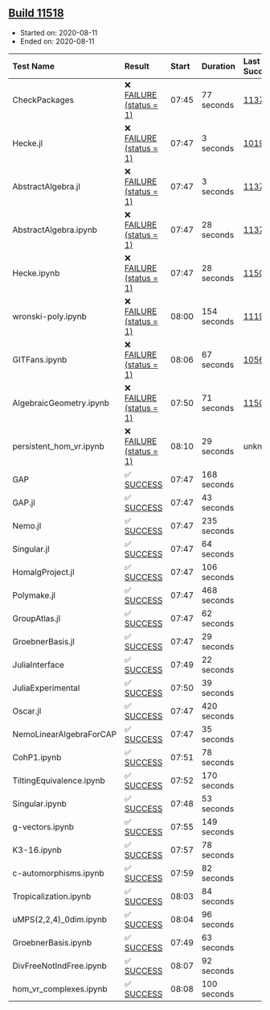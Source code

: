 ## [Build 11518](https://oscarci.mathematik.uni-kl.de/job/oscar/11518/)

* Started on: 2020-08-11
* Ended on: 2020-08-11

| Test Name    | Result | Start | Duration | Last Success | First Failure |
|:-------------|:-------|:------|:---------|:-------------|:--------------|
| CheckPackages | ❌ [FAILURE (status = 1)](https://oscarci.mathematik.uni-kl.de/job/oscar/11518/artifact/logs/build-11518/CheckPackages.log) | 07:45 | 77 seconds | [11376](https://oscarci.mathematik.uni-kl.de/job/oscar/11376/) | [11377](https://oscarci.mathematik.uni-kl.de/job/oscar/11377/) |
| Hecke.jl | ❌ [FAILURE (status = 1)](https://oscarci.mathematik.uni-kl.de/job/oscar/11518/artifact/logs/build-11518/Hecke.jl.log) | 07:47 | 3 seconds | [10197](https://oscarci.mathematik.uni-kl.de/job/oscar/10197/) | [10198](https://oscarci.mathematik.uni-kl.de/job/oscar/10198/) |
| AbstractAlgebra.jl | ❌ [FAILURE (status = 1)](https://oscarci.mathematik.uni-kl.de/job/oscar/11518/artifact/logs/build-11518/AbstractAlgebra.jl.log) | 07:47 | 3 seconds | [11376](https://oscarci.mathematik.uni-kl.de/job/oscar/11376/) | [11377](https://oscarci.mathematik.uni-kl.de/job/oscar/11377/) |
| AbstractAlgebra.ipynb | ❌ [FAILURE (status = 1)](https://oscarci.mathematik.uni-kl.de/job/oscar/11518/artifact/logs/build-11518/AbstractAlgebra.ipynb.log) | 07:47 | 28 seconds | [11376](https://oscarci.mathematik.uni-kl.de/job/oscar/11376/) | [11377](https://oscarci.mathematik.uni-kl.de/job/oscar/11377/) |
| Hecke.ipynb | ❌ [FAILURE (status = 1)](https://oscarci.mathematik.uni-kl.de/job/oscar/11518/artifact/logs/build-11518/Hecke.ipynb.log) | 07:47 | 28 seconds | [11500](https://oscarci.mathematik.uni-kl.de/job/oscar/11500/) | [11501](https://oscarci.mathematik.uni-kl.de/job/oscar/11501/) |
| wronski-poly.ipynb | ❌ [FAILURE (status = 1)](https://oscarci.mathematik.uni-kl.de/job/oscar/11518/artifact/logs/build-11518/wronski-poly.ipynb.log) | 08:00 | 154 seconds | [11192](https://oscarci.mathematik.uni-kl.de/job/oscar/11192/) | [11193](https://oscarci.mathematik.uni-kl.de/job/oscar/11193/) |
| GITFans.ipynb | ❌ [FAILURE (status = 1)](https://oscarci.mathematik.uni-kl.de/job/oscar/11518/artifact/logs/build-11518/GITFans.ipynb.log) | 08:06 | 67 seconds | [10566](https://oscarci.mathematik.uni-kl.de/job/oscar/10566/) | [10567](https://oscarci.mathematik.uni-kl.de/job/oscar/10567/) |
| AlgebraicGeometry.ipynb | ❌ [FAILURE (status = 1)](https://oscarci.mathematik.uni-kl.de/job/oscar/11518/artifact/logs/build-11518/AlgebraicGeometry.ipynb.log) | 07:50 | 71 seconds | [11500](https://oscarci.mathematik.uni-kl.de/job/oscar/11500/) | [11501](https://oscarci.mathematik.uni-kl.de/job/oscar/11501/) |
| persistent_hom_vr.ipynb | ❌ [FAILURE (status = 1)](https://oscarci.mathematik.uni-kl.de/job/oscar/11518/artifact/logs/build-11518/persistent_hom_vr.ipynb.log) | 08:10 | 29 seconds | unknown | unknown |
| GAP | ✅ [SUCCESS](https://oscarci.mathematik.uni-kl.de/job/oscar/11518/artifact/logs/build-11518/GAP.log) | 07:47 | 168 seconds |  |  |
| GAP.jl | ✅ [SUCCESS](https://oscarci.mathematik.uni-kl.de/job/oscar/11518/artifact/logs/build-11518/GAP.jl.log) | 07:47 | 43 seconds |  |  |
| Nemo.jl | ✅ [SUCCESS](https://oscarci.mathematik.uni-kl.de/job/oscar/11518/artifact/logs/build-11518/Nemo.jl.log) | 07:47 | 235 seconds |  |  |
| Singular.jl | ✅ [SUCCESS](https://oscarci.mathematik.uni-kl.de/job/oscar/11518/artifact/logs/build-11518/Singular.jl.log) | 07:47 | 64 seconds |  |  |
| HomalgProject.jl | ✅ [SUCCESS](https://oscarci.mathematik.uni-kl.de/job/oscar/11518/artifact/logs/build-11518/HomalgProject.jl.log) | 07:47 | 106 seconds |  |  |
| Polymake.jl | ✅ [SUCCESS](https://oscarci.mathematik.uni-kl.de/job/oscar/11518/artifact/logs/build-11518/Polymake.jl.log) | 07:47 | 468 seconds |  |  |
| GroupAtlas.jl | ✅ [SUCCESS](https://oscarci.mathematik.uni-kl.de/job/oscar/11518/artifact/logs/build-11518/GroupAtlas.jl.log) | 07:47 | 62 seconds |  |  |
| GroebnerBasis.jl | ✅ [SUCCESS](https://oscarci.mathematik.uni-kl.de/job/oscar/11518/artifact/logs/build-11518/GroebnerBasis.jl.log) | 07:47 | 29 seconds |  |  |
| JuliaInterface | ✅ [SUCCESS](https://oscarci.mathematik.uni-kl.de/job/oscar/11518/artifact/logs/build-11518/JuliaInterface.log) | 07:49 | 22 seconds |  |  |
| JuliaExperimental | ✅ [SUCCESS](https://oscarci.mathematik.uni-kl.de/job/oscar/11518/artifact/logs/build-11518/JuliaExperimental.log) | 07:50 | 39 seconds |  |  |
| Oscar.jl | ✅ [SUCCESS](https://oscarci.mathematik.uni-kl.de/job/oscar/11518/artifact/logs/build-11518/Oscar.jl.log) | 07:47 | 420 seconds |  |  |
| NemoLinearAlgebraForCAP | ✅ [SUCCESS](https://oscarci.mathematik.uni-kl.de/job/oscar/11518/artifact/logs/build-11518/NemoLinearAlgebraForCAP.log) | 07:47 | 35 seconds |  |  |
| CohP1.ipynb | ✅ [SUCCESS](https://oscarci.mathematik.uni-kl.de/job/oscar/11518/artifact/logs/build-11518/CohP1.ipynb.log) | 07:51 | 78 seconds |  |  |
| TiltingEquivalence.ipynb | ✅ [SUCCESS](https://oscarci.mathematik.uni-kl.de/job/oscar/11518/artifact/logs/build-11518/TiltingEquivalence.ipynb.log) | 07:52 | 170 seconds |  |  |
| Singular.ipynb | ✅ [SUCCESS](https://oscarci.mathematik.uni-kl.de/job/oscar/11518/artifact/logs/build-11518/Singular.ipynb.log) | 07:48 | 53 seconds |  |  |
| g-vectors.ipynb | ✅ [SUCCESS](https://oscarci.mathematik.uni-kl.de/job/oscar/11518/artifact/logs/build-11518/g-vectors.ipynb.log) | 07:55 | 149 seconds |  |  |
| K3-16.ipynb | ✅ [SUCCESS](https://oscarci.mathematik.uni-kl.de/job/oscar/11518/artifact/logs/build-11518/K3-16.ipynb.log) | 07:57 | 78 seconds |  |  |
| c-automorphisms.ipynb | ✅ [SUCCESS](https://oscarci.mathematik.uni-kl.de/job/oscar/11518/artifact/logs/build-11518/c-automorphisms.ipynb.log) | 07:59 | 82 seconds |  |  |
| Tropicalization.ipynb | ✅ [SUCCESS](https://oscarci.mathematik.uni-kl.de/job/oscar/11518/artifact/logs/build-11518/Tropicalization.ipynb.log) | 08:03 | 84 seconds |  |  |
| uMPS(2,2,4)_0dim.ipynb | ✅ [SUCCESS](https://oscarci.mathematik.uni-kl.de/job/oscar/11518/artifact/logs/build-11518/uMPS-2-2-4-_0dim.ipynb.log) | 08:04 | 96 seconds |  |  |
| GroebnerBasis.ipynb | ✅ [SUCCESS](https://oscarci.mathematik.uni-kl.de/job/oscar/11518/artifact/logs/build-11518/GroebnerBasis.ipynb.log) | 07:49 | 63 seconds |  |  |
| DivFreeNotIndFree.ipynb | ✅ [SUCCESS](https://oscarci.mathematik.uni-kl.de/job/oscar/11518/artifact/logs/build-11518/DivFreeNotIndFree.ipynb.log) | 08:07 | 92 seconds |  |  |
| hom_vr_complexes.ipynb | ✅ [SUCCESS](https://oscarci.mathematik.uni-kl.de/job/oscar/11518/artifact/logs/build-11518/hom_vr_complexes.ipynb.log) | 08:08 | 100 seconds |  |  |
